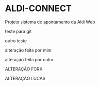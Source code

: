 # ALDI-CONNECT
Projeto sistema de apontamento da Aldi Web

teste para git

outro teste

alteração feita por mim

alteração feita por outro

ALTERAÇÃO FORK

ALTERAÇÃO LUCAS